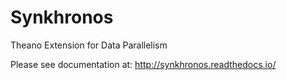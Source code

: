 # Synkhronos
Theano Extension for Data Parallelism

Please see documentation at: http://synkhronos.readthedocs.io/
